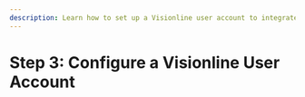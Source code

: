 ```yaml
---
description: Learn how to set up a Visionline user account to integrate with Seam.
---
```


# Step 3: Configure a Visionline User Account


